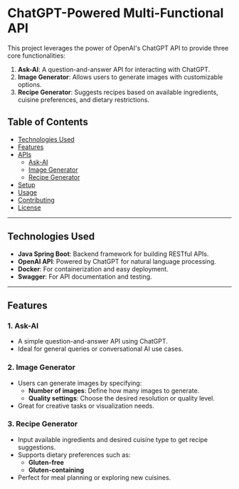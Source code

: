 # ChatGPT-Powered Multi-Functional API

This project leverages the power of OpenAI's ChatGPT API to provide three core functionalities:
1. **Ask-AI**: A question-and-answer API for interacting with ChatGPT.
2. **Image Generator**: Allows users to generate images with customizable options.
3. **Recipe Generator**: Suggests recipes based on available ingredients, cuisine preferences, and dietary restrictions.

## Table of Contents
- [Technologies Used](#technologies-used)
- [Features](#features)
- [APIs](#apis)
  - [Ask-AI](#ask-ai)
  - [Image Generator](#image-generator)
  - [Recipe Generator](#recipe-generator)
- [Setup](#setup)
- [Usage](#usage)
- [Contributing](#contributing)
- [License](#license)

---

## Technologies Used
- **Java Spring Boot**: Backend framework for building RESTful APIs.
- **OpenAI API**: Powered by ChatGPT for natural language processing.
- **Docker**: For containerization and easy deployment.
- **Swagger**: For API documentation and testing.

---

## Features

### 1. Ask-AI
- A simple question-and-answer API using ChatGPT.
- Ideal for general queries or conversational AI use cases.

### 2. Image Generator
- Users can generate images by specifying:
  - **Number of images**: Define how many images to generate.
  - **Quality settings**: Choose the desired resolution or quality level.
- Great for creative tasks or visualization needs.

### 3. Recipe Generator
- Input available ingredients and desired cuisine type to get recipe suggestions.
- Supports dietary preferences such as:
  - **Gluten-free**
  - **Gluten-containing**
- Perfect for meal planning or exploring new cuisines.


